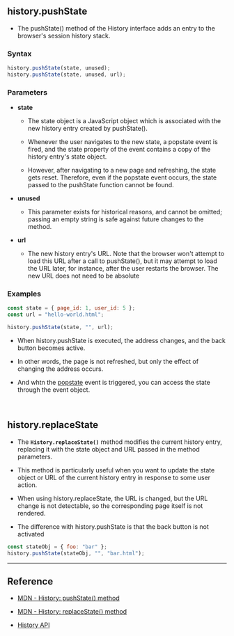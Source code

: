 ## history.pushState

- The pushState() method of the History interface adds an entry to the browser's session history stack.

### Syntax

```js
history.pushState(state, unused);
history.pushState(state, unused, url);
```

### Parameters

- **state**

  - The state object is a JavaScript object which is associated with the new history entry created by pushState().

  - Whenever the user navigates to the new state, a popstate event is fired, and the state property of the event contains a copy of the history entry's state object.

  - However, after navigating to a new page and refreshing, the state gets reset. Therefore, even if the popstate event occurs, the state passed to the pushState function cannot be found.

- **unused**

  - This parameter exists for historical reasons, and cannot be omitted; passing an empty string is safe against future changes to the method.

- **url**

  - The new history entry's URL. Note that the browser won't attempt to load this URL after a call to pushState(), but it may attempt to load the URL later, for instance, after the user restarts the browser. The new URL does not need to be absolute

### Examples

```js
const state = { page_id: 1, user_id: 5 };
const url = "hello-world.html";

history.pushState(state, "", url);
```

- When history.pushState is executed, the address changes, and the back button becomes active.

- In other words, the page is not refreshed, but only the effect of changing the address occurs.

- And whtn the [popstate](https://developer.mozilla.org/en-US/docs/Web/API/Window/popstate_event) event is triggered, you can access the state through the event object.

<br/>

## history.replaceState

- The **`History.replaceState()`** method modifies the current history entry, replacing it with the state object and URL passed in the method parameters.

- This method is particularly useful when you want to update the state object or URL of the current history entry in response to some user action.

- When using history.replaceState, the URL is changed, but the URL change is not detectable, so the corresponding page itself is not rendered.

- The difference with history.pushState is that the back button is not activated

```js
const stateObj = { foo: "bar" };
history.pushState(stateObj, "", "bar.html");
```

---

## Reference

- [MDN - History: pushState() method](https://developer.mozilla.org/en-US/docs/Web/API/History/pushState#parameters)

- [MDN - History: replaceState() method](https://developer.mozilla.org/en-US/docs/Web/API/History/replaceState)

- [History API](https://www.zerocho.com/category/HTML&DOM/post/599d2fb635814200189fe1a7)
